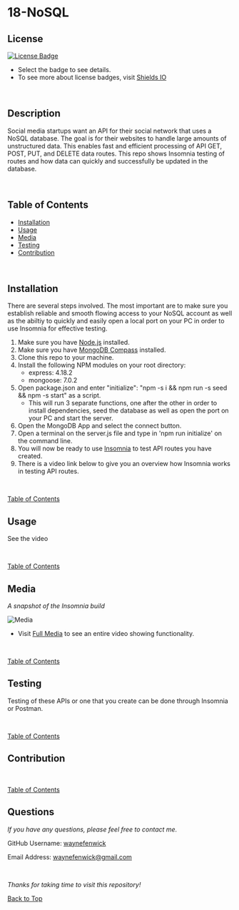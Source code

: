 

# 18-NoSQL

## License
[![License Badge](https://img.shields.io/badge/license-mit-green?style=plastic)](https://choosealicense.com/licenses/mit/)&nbsp;

* Select the badge to see details.
* To see more about license badges, visit [Shields IO](https://shields.io/category/license)

&nbsp;

## Description
Social media startups want an API for their social network that uses a NoSQL database. The goal is for their websites to handle large amounts of unstructured data. This enables fast and efficient processing of API GET, POST, PUT, and DELETE data routes. This repo shows Insomnia testing of routes and how data can quickly and successfully be updated in the database.

&nbsp;

## Table of Contents

 * [Installation](#installation)
 * [Usage](#usage)
 * [Media](#media)
 * [Testing](#testing)
 * [Contribution](#contribution)
 

&nbsp;

## Installation

There are several steps involved. The most important are to make sure you establish reliable and smooth flowing access to your NoSQL account as well as the abiltiy to quickly and easily open a local port on your PC in order to use Insomnia for effective testing.

1. Make sure you have [Node.js](https://nodejs.org/en) installed.
2. Make sure you have [MongoDB Compass](https://www.mongodb.com/try/download/compass) installed.
3. Clone this repo to your machine.
4. Install the following NPM modules on your root directory:
     * express: 4.18.2
     * mongoose: 7.0.2
5. Open package.json and enter "initialize": "npm -s i && npm run -s seed && npm -s start" as a script.
     * This will run 3 separate functions, one after the other in order to install dependencies, seed the database as well as open the port on your PC and start the server.
6. Open the MongoDB App and select the connect button.
7. Open a terminal on the server.js file and type in 'npm run initialize' on the command line.
8. You will now be ready to use [Insomnia](https://insomnia.rest/download) to test API routes you have created.
9. There is a video link below to give you an overview how Insomnia works in testing API routes.


&nbsp;

[Table of Contents](#table-of-contents)



## Usage

See the video


&nbsp;

[Table of Contents](#table-of-contents)



## Media
_A snapshot of the Insomnia build_
&nbsp;


![Media](./media/media2.png)

* Visit [Full Media](https://drive.google.com/file/d/1DkHJtfiQkxQ5bsglmH0z2loxhrPzHSFu/view?usp=sharing) to see an entire video showing functionality.


&nbsp;

[Table of Contents](#table-of-contents)



## Testing

Testing of these APIs or one that you create can be done through Insomnia or Postman.

&nbsp;

[Table of Contents](#table-of-contents)



## Contribution


&nbsp;

[Table of Contents](#table-of-contents)



## Questions

_If you have any questions, please feel free to contact me._

GitHub Username: [waynefenwick](https://github.com/waynefenwick)

Email Address: <a href="mailto:waynefenwick@gmail.com">waynefenwick@gmail.com</a>

&nbsp;

_Thanks for taking time to visit this repository!_

[Back to Top](#)

